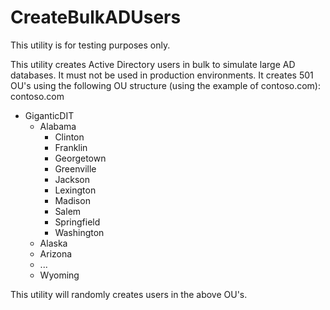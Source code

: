 # CreateBulkADUsers
This utility is for testing purposes only.

This utility creates Active Directory users in bulk to simulate large AD databases. It must not be used in production environments.
It creates 501 OU's using the following OU structure (using the example of contoso.com):
contoso.com
+ GiganticDIT
  + Alabama
    + Clinton
    + Franklin
    + Georgetown
    + Greenville
    + Jackson
    + Lexington
    + Madison
    + Salem
    + Springfield
    + Washington
  + Alaska
  + Arizona
  + ...
  + Wyoming

This utility will randomly creates users in the above OU's. 
